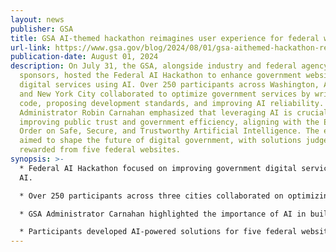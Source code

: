 ```yaml
---
layout: news
publisher: GSA
title: GSA AI-themed hackathon reimagines user experience for federal websites
url-link: https://www.gsa.gov/blog/2024/08/01/gsa-aithemed-hackathon-reimagines-user-experience-for-federal-websites
publication-date: August 01, 2024
description: On July 31, the GSA, alongside industry and federal agency
  sponsors, hosted the Federal AI Hackathon to enhance government websites and
  digital services using AI. Over 250 participants across Washington, Atlanta,
  and New York City collaborated to optimize government services by writing
  code, proposing development standards, and improving AI reliability. GSA
  Administrator Robin Carnahan emphasized that leveraging AI is crucial for
  improving public trust and government efficiency, aligning with the Executive
  Order on Safe, Secure, and Trustworthy Artificial Intelligence. The event
  aimed to shape the future of digital government, with solutions judged and
  rewarded from five federal websites.
synopsis: >-
  * Federal AI Hackathon focused on improving government digital services using
  AI.

  * Over 250 participants across three cities collaborated on optimizing government services.

  * GSA Administrator Carnahan highlighted the importance of AI in building public trust and efficiency.

  * Participants developed AI-powered solutions for five federal websites, with four teams winning cash prizes.
---
```

